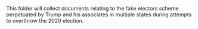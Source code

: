 This folder will collect documents relating to the fake electors scheme perpetuated by Trump and his associates in multiple states during attempts to overthrow the 2020 election.
